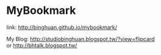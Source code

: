 MyBookmark
======
<p>
    link: <a href="http://binghuan.github.io/mybookmark/">http://binghuan.github.io/mybookmark/</a>
</p>
<p>
	My Blog: <a href="http://studiobinghuan.blogspot.tw/?view=flipcard">http://studiobinghuan.blogspot.tw/?view=flipcard</a><br>
	or <a href="http://bhtalk.blogspot.tw/">http://bhtalk.blogspot.tw/</a>
</p>





